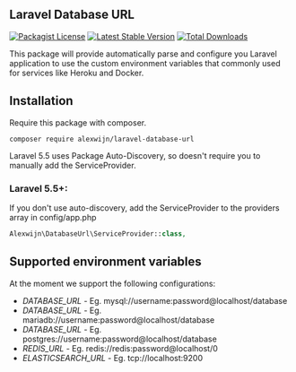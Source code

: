 ## Laravel Database URL
[![Packagist License](https://poser.pugx.org/alexwijn/laravel-database-url/license.png)](http://choosealicense.com/licenses/mit/)
[![Latest Stable Version](https://poser.pugx.org/alexwijn/laravel-database-url/version.png)](https://packagist.org/packages/alexwijn/laravel-database-url)
[![Total Downloads](https://poser.pugx.org/alexwijn/laravel-database-url/d/total.png)](https://packagist.org/packages/alexwijn/laravel-database-url)

This package will provide automatically parse and configure you Laravel application to use the custom environment variables that commonly used for services like Heroku and Docker. 

## Installation

Require this package with composer.

```shell
composer require alexwijn/laravel-database-url
```

Laravel 5.5 uses Package Auto-Discovery, so doesn't require you to manually add the ServiceProvider.

### Laravel 5.5+:

If you don't use auto-discovery, add the ServiceProvider to the providers array in config/app.php

```php
Alexwijn\DatabaseUrl\ServiceProvider::class,
```

## Supported environment variables

At the moment we support the following configurations:

- *DATABASE_URL* - Eg. mysql://username:password@localhost/database
- *DATABASE_URL* - Eg. mariadb://username:password@localhost/database
- *DATABASE_URL* - Eg. postgres://username:password@localhost/database
- *REDIS_URL* - Eg. redis://redis:password@localhost/0
- *ELASTICSEARCH_URL* - Eg. tcp://localhost:9200
